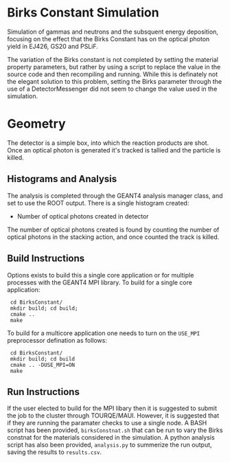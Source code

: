 Birks Constant Simulation
=========================

Simulation of gammas and neutrons and the subsquent energy deposition, focusing on the effect that the Birks Constant has on the optical photon yield in EJ426, GS20 and PSLiF.

The variation of the Birks constant is not completed by setting the material property parameters, but rather by using a script to replace the value in the source code and then recompiling and running. While this is definately not the elegant solution to this problem, setting the Birks parameter through the use of a DetectorMessenger did not seem to change the value used in the simulation.

# Geometry
The detector is a simple box, into which the reaction products are shot. Once an optical photon is generated it's tracked is tallied and the particle is killed.

Histograms and Analysis
-----------------------
The analysis is completed through the GEANT4 analysis manager class, and set to use the ROOT output.  There is a single histogram created:

  + Number of optical photons created in detector

The number of optical photons created is found by counting the number of optical photons in the stacking action, and once counted the track is killed.

Build Instructions
-------------------
Options exists to build this a single core application or for multiple processes with the GEANT4 MPI library. To build for a single core application:

	 cd BirksConstant/
	 mkdir build; cd build;
	 cmake ..
	 make

To build for a multicore application one needs to turn on the `USE_MPI` preprocessor defination as follows:

	 cd BirksConstant/
	 mkdir build; cd build
	 cmake .. -DUSE_MPI=ON
	 make

Run Instructions
----------------
If the user elected to build for the MPI libary then it is suggested to submit the job to the cluster through TOURQE/MAUI. However, it is suggested that if they are running the paramater checks to use a single node. A BASH script has been provided, `birksConstnat.sh` that can be run to vary the Birks constnat for the materials considered in the simulation. A python analysis script has also been provided, `analysis.py` to summerize the run output, saving the results to `results.csv`.
